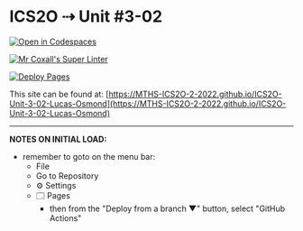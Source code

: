 # ICS2O ⇢ Unit #3-02

[![Open in Codespaces](https://classroom.github.com/assets/launch-codespace-f4981d0f882b2a3f0472912d15f9806d57e124e0fc890972558857b51b24a6f9.svg)](https://classroom.github.com/open-in-codespaces?assignment_repo_id=10731984)

[![Mr Coxall's Super Linter](https://github.com/MTHS-ICS2O-2-2022/ICS2O-Unit-3-02-Lucas-Osmond/workflows/Mr%20Coxall's%20Super%20Linter/badge.svg)](https://github.com/MTHS-ICS2O-2-2022/ICS2O-Unit-3-02-Lucas-Osmond/actions)

[![Deploy Pages](https://github.com/MTHS-ICS2O-2-2022/ICS2O-Unit-3-02-Lucas-Osmond/workflows/Deploy%20Pages/badge.svg)](https://github.com/MTHS-ICS2O-2-2022/ICS2O-Unit-3-02-Lucas-Osmond/actions)

This site can be found at: [https://MTHS-ICS2O-2-2022.github.io/ICS2O-Unit-3-02-Lucas-Osmond](https://MTHS-ICS2O-2-2022.github.io/ICS2O-Unit-3-02-Lucas-Osmond)

---

**NOTES ON INITIAL LOAD:**
- remember to goto on the menu bar:
  - File
  - Go to Repository
  - ⚙ Settings
  - 🗔 Pages
    - then from the "Deploy from a branch ▼" button, select "GitHub Actions"
